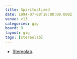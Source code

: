 ```yaml
---
title: Spiritualized
date: 1994-07-08T18:00:00.000Z
venue: v13
categories: gig
board: 8
layout: gig
tags: [stereolab]
---
```

+ <a href="/wiki/stereolab">Stereolab</a>.